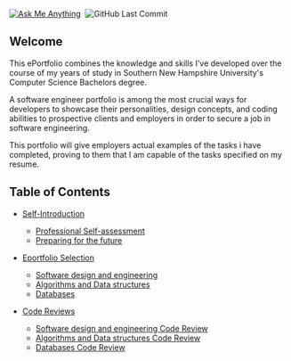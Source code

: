 [![Ask Me Anything](https://img.shields.io/badge/Ask_me!-anything-orange.svg?style=for-the-badge&logo=gmail)](mailto:carlosaguirre086@gmail.com "I can help you!")&nbsp;&nbsp;![GitHub Last Commit](https://img.shields.io/github/last-commit/char06/ePortfolio?style=for-the-badge&logo=github "ePortfolio Last Update")

## Welcome 

This ePortfolio combines the knowledge and skills I've developed over the course of my years of study in Southern New Hampshire University's Computer Science Bachelors degree. 

A software engineer portfolio is among the most crucial ways for developers to showcase their personalities, design concepts, and coding abilities to prospective clients and employers in order to secure a job in software engineering. 

This portfolio will give employers actual examples of the tasks i have completed, proving to them that I am capable of the tasks specified on my resume.

## Table of Contents 


- [Self-Introduction](./another-page.html)
  - [Professional Self-assessment](./another-page.html)
  - [Preparing for the future](./another-page.html)
  
- [Eportfolio Selection](./another-page.html)
  - [Software design and engineering](./another-page.html)
  - [Algorithms and Data structures](./another-page.html)
  - [Databases](./another-page.html)
  
- [Code Reviews](./another-page.html)
  - [Software design and engineering Code Review](./another-page.html)
  - [Algorithms and Data structures Code Review](./another-page.html)
  - [Databases Code Review](./another-page.html)






